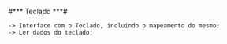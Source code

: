 #*** Teclado ***#
	
	-> Interface com o Teclado, incluindo o mapeamento do mesmo;
	-> Ler dados do teclado;

